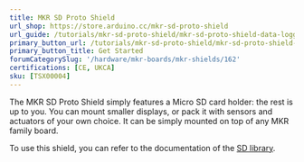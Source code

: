 ```yaml
---
title: MKR SD Proto Shield
url_shop: https://store.arduino.cc/mkr-sd-proto-shield
url_guide: /tutorials/mkr-sd-proto-shield/mkr-sd-proto-shield-data-logger
primary_button_url: /tutorials/mkr-sd-proto-shield/mkr-sd-proto-shield-data-logger
primary_button_title: Get Started
forumCategorySlug: '/hardware/mkr-boards/mkr-shields/162'
certifications: [CE, UKCA]
sku: [TSX00004]
---
```


The MKR SD Proto Shield simply features a Micro SD card holder: the rest is up to you. You can mount smaller displays, or pack it with sensors and actuators of your own choice. It can be simply mounted on top of any MKR family board.

To use this shield, you can refer to the documentation of the [SD library](https://www.arduino.cc/reference/en/libraries/sd/).